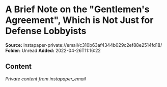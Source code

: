 # A Brief Note on the "Gentlemen's Agreement", Which is Not Just for Defense Lobbyists

**Source:** instapaper-private://email/c310b63af4344b029c2ef88e2514fd18/
**Folder:** Unread
**Added:** 2022-04-26T11:16:22




## Content
*Private content from instapaper_email*
